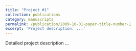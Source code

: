 ```yaml
---
title: "Project #1"
collection: publications
category: manuscripts
permalink: /publication/2009-10-01-paper-title-number-1
excerpt: 'Project description: ...'
---
```

Detailed project description ...
